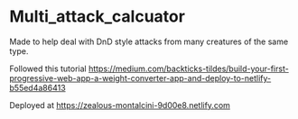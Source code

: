 # Multi_attack_calcuator
Made to help deal with DnD style attacks from many creatures of the same type.

Followed this tutorial https://medium.com/backticks-tildes/build-your-first-progressive-web-app-a-weight-converter-app-and-deploy-to-netlify-b55ed4a86413

Deployed at https://zealous-montalcini-9d00e8.netlify.com